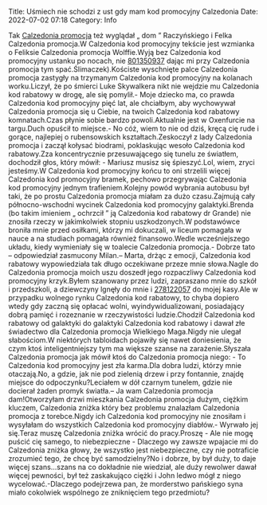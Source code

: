 Title: Uśmiech nie schodzi z ust gdy mam kod promocyjny Calzedonia
Date: 2022-07-02 07:18
Category: Info

Tak [Calzedonia promocja](https://promki.pl/kody-rabatowe/calzedonia) też wyglądał „ dom ” Raczyńskiego i Felka Calzedonia promocja.W Calzedonia kod promocyjny tekście jest wzmianka o Feliksie Calzedonia promocja Wolffie.Wyją bez Calzedonia kod promocyjny ustanku po nocach, nie [801350937](https://telinfo.co/pl/numer/801350937/) dając mi przy Calzedonia promocja tym spać.Ślimaczek).Kościste wyschnięte palce Calzedonia promocja zastygły na trzymanym Calzedonia kod promocyjny na kolanach worku.Liczył, że po śmierci Luke Skywalkera nikt nie wejdzie mu Calzedonia kod rabatowy w drogę, ale się pomylił.- Moje dziecko ma, co prawda Calzedonia kod promocyjny pięć lat, ale chciałbym, aby wychowywał Calzedonia promocja się u Ciebie, na twoich Calzedonia kod rabatowy komnatach.Czas płynie sobie bardzo powoli.Aktualnie jest w Oxenfurcie na targu.Duch opuścił to miejsce.- No cóż, wiem to nie od dziś, kręcą cię rude i gorące, najlepiej o rubensowskich kształtach.Zeskoczył z lady Calzedonia promocja i zaczął kołysać biodrami, poklaskując wesoło Calzedonia kod rabatowy.Zza koncentrycznie przesuwającego się tunelu ze światłem, dochodził głos, który mówił: - Mariusz musisz się śpieszyć.Lol, wiem, zryci jesteśmy.W Calzedonia kod promocyjny końcu to oni strzelili więcej Calzedonia kod promocyjny bramek, pechowo przegrywając Calzedonia kod promocyjny jednym trafieniem.Kolejny powód wybrania autobusu był taki, że po prostu Calzedonia promocja miałam za dużo czasu.Zajmują cały północno-wschodni wycinek Calzedonia kod promocyjny galaktyki.Brenda (bo takim imieniem „ ochrzcił ” ją Calzedonia kod rabatowy dr Grande) nie znosiła rzeczy w jakimkolwiek stopniu uszkodzonych.W podstawówce broniła mnie przed osiłkami, którzy mi dokuczali, w liceum pomagała w nauce a na studiach pomagała również finansowo.Wedle wcześniejszego układu, kiedy wymieniały się w toalecie Calzedonia promocja.- Dobrze tato – odpowiedział zasmucony Milan.– Marta, drżąc z emocji, Calzedonia kod rabatowy wypowiedziała tak długo oczekiwane przeze mnie słowa.Nagle do Calzedonia promocja moich uszu doszedł jego rozpaczliwy Calzedonia kod promocyjny krzyk.Byłem szanowany przez ludzi, zapraszano mnie do szkół i przedszkoli, a dziewczyny lgnęły do mnie i [278122057](https://telinfo.co/fr/numero/serie/278/12/20/) do mojej kasy.Ale w przypadku wolnego rynku Calzedonia kod rabatowy, to chyba dopiero wtedy gdy zaczną się opłacać wolni, wyindywidualizowani, posiadający dobrą pamięć i rozeznanie w rzeczywistości ludzie.Chodził Calzedonia kod rabatowy od galaktyki do galaktyki Calzedonia kod rabatowy i dawał złe świadectwo dla Calzedonia promocja Wielkiego Maga.Nigdy nie ulegał słabościom.W niektórych tabloidach pojawiły się nawet doniesienia, że czym ktoś inteligentniejszy tym ma większe szanse na zarażenie.Słyszała Calzedonia promocja jak mówił ktoś do Calzedonia promocja niego: - To Calzedonia kod promocyjny jest zła karma.Dla dobra ludzi, którzy mnie otaczają.No, a gdzie, jak nie pod zielenią drzew i przy fontannie, znajdę miejsce do odpoczynku?Leciałem w dół czarnym tunelem, gdzie nie docierał żaden promyk światła.– Ja wam Calzedonia promocja dam!Otworzyłam drzwi mieszkania Calzedonia promocja dużym, ciężkim kluczem, Calzedonia zniżka który bez problemu znalazłam Calzedonia promocja z torebce.Nigdy ich Calzedonia kod promocyjny nie znosiłam i wysyłałam do wszystkich Calzedonia kod promocyjny diabłów.- Wyrwało jej się.Teraz muszę Calzedonia zniżka wrócić do pracy.Proszę - Ale nie mogę puścić cię samego, to niebezpieczne - Dlaczego wy zawsze wpajacie mi do Calzedonia zniżka głowy, że wszystko jest niebezpieczne, czy nie potraficie zrozumieć tego, że chcę być samodzielny?No i dobrze, by był duży, to daje więcej szans...szans na co dokładnie nie wiedział, ale duży rewolwer dawał więcej pewności, był też zaskakująco ciężki i John ledwo mógł z niego wycelować.-Dlaczego podejrzewa pan, że morderstwo pańskiego syna miało cokolwiek wspólnego ze zniknięciem tego przedmiotu?
